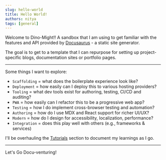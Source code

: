 ```yaml
---
slug: hello-world
title: Hello World!
authors: nitya
tags: [general]
---
```


Welcome to Dino-Might!! A sandbox that I am using to get familiar with the features and API provided by [Docusaurus](https://docusaurus.io/) - a static site generator.

The goal is to get to a template that I can repurpose for setting up project-specific blogs, documentation sites or portfolio pages. 

---

Some things I want to explore:

 * `Scaffolding` = what does the boilerplate experience look like?
 * `Deployment` = how easily can I deploy this to various hosting providers?
 * `Tooling` = what dev tools exist for authoring, testing, CI/CD and auditing?
 * `PWA` = how easily can I refactor this to be a progressive web app?
 * `Testing` = how I do implement cross-browser testing and automation?
 * `Authoring` = how do I use MDX and React support for richer UI/UX?
 * `Modern` = how do I design for accessibility, localization, performance?
 * `Integration` = does this play well with others (e.g., frameworks & services)

I'll be overhauling the [Tutorials](/docs/intro) section to document my learnings as I go.

---

Let's Go Docu-venturing!